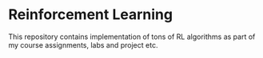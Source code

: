 # Reinforcement Learning
This repository contains implementation of tons of RL algorithms as part of my course assignments, labs and project etc.